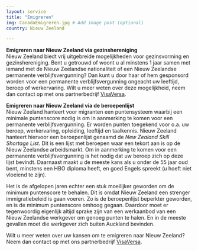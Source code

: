 ```yaml
---
layout: service
title: "Emigreren"
img: CanadaEmigreren.jpg # Add image post (optional)
country: Nieuw Zeeland

---
```

<strong>Emigreren naar Nieuw Zeeland via gezinshereniging</strong><br/>
Nieuw Zeeland biedt vrij uitgebreide mogelijkheden voor gezinsvorming en gezinshereniging. Bent u getrouwd of woont u al minstens 1 jaar samen met iemand met de Nieuw Zeelandse nationaliteit of een Nieuw Zeelandse permanente verblijfsvergunning? Dan kunt u door haar of hem gesponsord worden voor een permanente verblijfsvergunning ongeacht uw leeftijd, beroep of werkervaring. Wilt u meer weten over deze mogelijkheid, neem dan contact op met ons partnerbedrijf <a href="https://www.visaversa.com/" target="_blank">VisaVersa</a>.

<strong>Emigreren naar Nieuw Zeeland via de beroepenlijst</strong><br/>
Nieuw Zeeland hanteert voor migranten een puntensysteem waarbij een minimale puntenscore nodig is om in aanmerking te komen voor een permanente verblijfsvergunning. Er worden punten toegekend voor o.a. uw beroep, werkervaring, opleiding, leeftijd en taalkennis. Nieuw Zeeland hanteert hiervoor een beroepenlijst genaamd de <i>New Zealand Skill Shortage List</i>. Dit is een lijst met beroepen waar een tekort aan is op de Nieuw Zeelandse arbeidsmarkt. Om in aanmerking te komen voor een permanente verblijfsvergunning is het nodig dat uw beroep zich op deze lijst bevindt. Daarnaast maakt u de meeste kans als u onder de 55 jaar oud bent, minstens een HBO diploma heeft, en goed Engels spreekt (u hoeft niet vloeiend te zijn).

Het is de afgelopen jaren echter een stuk moeilijker geworden om de minimum puntenscore te behalen. Dit is omdat Nieuw Zeeland een strenger immigratiebeleid is gaan voeren. Zo is de beroepenlijst beperkter geworden, en is de minimum puntenscore omhoog gegaan. Daardoor moet er tegenwoordig eigenlijk altijd sprake zijn van een werkaanbod van een Nieuw Zeelandse werkgever om genoeg punten te halen. En in de meeste gevallen moet die werkgever zich buiten Auckland bevinden.

Wilt u meer weten over uw kansen om te emigreren naar Nieuw Zeeland? Neem dan contact op met ons partnerbedrijf <a href="https://www.visaversa.com/" target="_blank">VisaVersa</a>.
